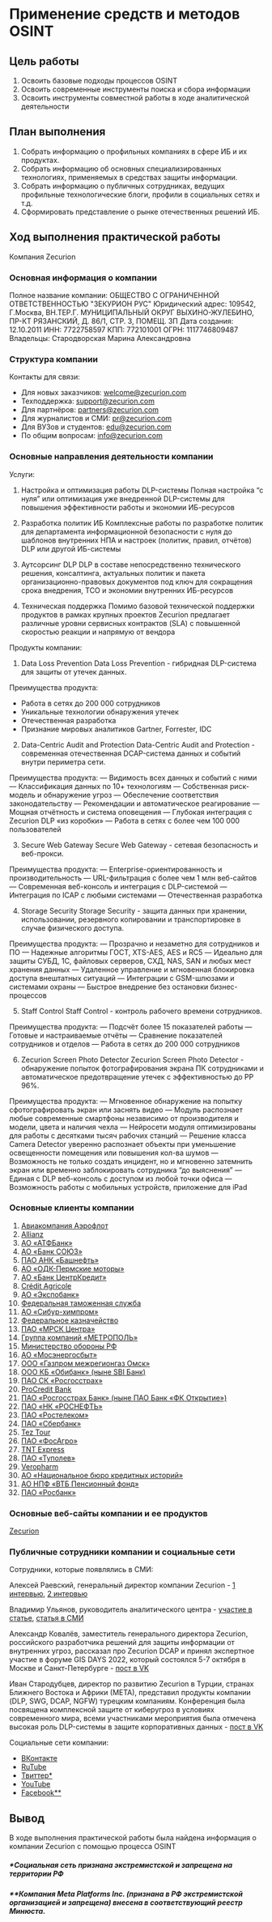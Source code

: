 # Применение средств и методов OSINT

## Цель работы

1. Освоить базовые подходы процессов OSINT
2. Освоить современные инструменты поиска и сбора информации
3. Освоить инструменты совместной работы в ходе аналитической деятельности

## План выполнения

1. Собрать информацию о профильных компаниях в сфере ИБ и их продуктах.
2. Собрать информацию об основных специализированных технологиях, применяемых в средствах защиты информации.
3. Собрать информацию о публичных сотрудниках, ведущих профильные технологические блоги, профили в социальных сетях и т.д.
4. Сформировать представление о рынке отечественных решений ИБ.

## Ход выполнения практической работы

Компания Zecurion

### Основная информация о компании

Полное название компании: ОБЩЕСТВО С ОГРАНИЧЕННОЙ ОТВЕТСТВЕННОСТЬЮ "ЗЕКУРИОН РУС"
Юридический адрес: 109542, Г.Москва, ВН.ТЕР.Г. МУНИЦИПАЛЬНЫЙ ОКРУГ ВЫХИНО-ЖУЛЕБИНО, ПР-КТ РЯЗАНСКИЙ, Д. 86/1, СТР. 3, ПОМЕЩ. 3П
Дата создания: 12.10.2011
ИНН: 7722758597
КПП: 772101001
ОГРН: 1117746809487
Владельцы: Стародворская Марина Александровна

### Структура компании

Контакты для связи:

- Для новых заказчиков: welcome@zecurion.com
- Техподдержка: support@zecurion.com
- Для партнёров: partners@zecurion.com
- Для журналистов и СМИ: pr@zecurion.com
- Для ВУЗов и студентов: edu@zecurion.com
- По общим вопросам: info@zecurion.com

### Основные направления деятельности компании

Услуги:

1. Настройка и оптимизация работы DLP-системы
Полная настройка “с нуля” или оптимизация уже внедренной DLP-системы для повышения эффективности работы и экономии ИБ-ресурсов

2. Разработка политик ИБ
Комплексные работы по разработке политик для департамента информационной безопасности с нуля до шаблонов внутренних НПА и настроек (политик, правил, отчётов) DLP или другой ИБ-системы

3. Аутсорсинг DLP
DLP в составе непосредственно технического решения, консалтинга, актуальных политик и пакета организационно-правовых документов под ключ для сокращения срока внедрения, ТСО и экономии внутренних ИБ-ресурсов

4. Техническая поддержка
Помимо базовой технической поддержки продуктов в рамках крупных проектов Zecurion предлагает различные уровни сервисных контрактов (SLA) с повышенной скоростью реакции и напрямую от вендора

Продукты компании: 

1. Data Loss Prevention
Data Loss Prevention - гибридная DLP-система для защиты от утечек данных.

Преимущества продукта:
- Работа в сетях до 200 000 сотрудников
- Уникальные технологии обнаружения утечек
- Отечественная разработка
- Признание мировых аналитиков Gartner, Forrester, IDC

2. Data-Centric Audit and Protection
Data-Centric Audit and Protection - современная отечественная DCAP-система данных и событий внутри периметра сети.

Преимущества продукта:
— Видимость всех данных и событий с ними
— Классификация данных по 10+ технологиям
— Собственная риск-модель и обнаружение угроз
— Обеспечение соответствия законодательству
— Рекомендации и автоматическое реагирование
— Мощная отчётность и система оповещения
— Глубокая интеграция с Zecurion DLP «из коробки»
— Работа в сетях с более чем 100 000 пользователей

3. Secure Web Gateway
Secure Web Gateway - сетевая безопасность и веб-прокси.

Преимущества продукта:
— Enterprise-ориентированность и производительность
— URL-фильтрация с более чем 1 млн веб-сайтов
— Современная веб-консоль и интеграция с DLP-системой
— Интеграция по ICAP с любыми системами
— Отечественная разработка

4. Storage Security
Storage Security - защита данных при хранении, использовании, резервного копировании и транспортировке в случае физического доступа.

Преимущества продукта:
— Прозрачно и незаметно для сотрудников и ПО
— Надежные алгоритмы ГОСТ, XTS-AES, AES и RC5
— Идеально для защиты СУБД, 1С, файловых серверов, СХД, NAS, SAN и любых мест хранения данных
— Удаленное управление и мгновенная блокировка доступа внештатных ситуаций
— Интеграции с GSM-шлюзами и системами охраны
— Быстрое внедрение без остановки бизнес-процессов

5. Staff Control
Staff Control - контроль рабочего времени сотрудников.

Преимущества продукта:
— Подсчёт более 15 показателей работы
— Готовые и настраиваемые отчёты
— Сравнение показателей сотрудников и отделов
— Работа в сетях до 200 000 сотрудников

6. Zecurion Screen Photo Detector
Zecurion Screen Photo Detector - обнаружение попыток фотографирования экрана ПК сотрудниками и автоматическое предотвращение утечек с эффективностью до PP 96%.

Преимущества продукта:
— Мгновенное обнаружение на попытку сфотографировать экран или заснять видео
— Модуль распознает любые современные смартфоны независимо от производителя и модели, цвета и наличия чехла
— Нейросети модуля оптимизированы для работы с десятками тысяч рабочих станций
— Решение класса Camera Detector уверенно распознает объекты при уменьшение освещенности помещения или повышения кол-ва шумов
— Возможность не только создать инцидент, но и мгновенно затемнить экран или временно заблокировать сотрудника “до выяснения”
— Единая с DLP веб-консоль с доступом из любой точки офиса
— Возможность работы с мобильных устройств, приложение для iPad

### Основные клиенты компании

1. [Авиакомпания Аэрофлот](https://www.aeroflot.ru/ru-ru)
2. [Allianz](https://www.allianz.com/en.html)
3. [АО «АТФБанк»](www.atfbank.kz)
4. [АО «Банк СОЮЗ»](https://banksoyuz.ru/)
5. [ПАО АНК «Башнефть»](https://www.bashneft.ru/)
6. [АО «ОДК-Пермские моторы»](https://perm-motors.ru/)
7. [АО «Банк ЦентрКредит»](https://www.bcc.kz/)
8. [Crédit Agricole](https://www.credit-agricole.com/en)
9. [АО «Экспобанк»](https://expobank.ru/)
10. [Федеральная таможенная служба](https://customs.gov.ru/)
11. [АО «Сибур-химпром»](https://www.sibur.ru/SiburKhimprom/)
12. [Федеральное казначейство](https://roskazna.gov.ru/)
13. [ПАО «МРСК Центра»](https://mrsk-1.ru/)
14. [Группа компаний «МЕТРОПОЛЬ»](http://www.metropolgroup.ru/index.wbp)
15. [Министерство обороны РФ](https://mil.ru/)
16. [АО «Мосэнергосбыт»](https://www.mosenergosbyt.ru/)
17. [ООО «Газпром межрегионгаз Омск»](https://www.omskregiongaz.ru/)
18. [ООО КБ «Обибанк» (ныне SBI Банк)](https://sbibankllc.ru/node/346)
19. [ПАО СК «Росгосстрах»](https://www.rgs.ru/)
20. [ProCredit Bank](https://www.procreditbank.md/ru)
21. [ПАО «Росгосстрах Банк» (ныне ПАО Банк «ФК Открытие»)](https://www.open.ru/roa?migration=rgsb)
22. [ПАО «НК «РОСНЕФТЬ»](https://www.rosneft.ru/)
23. [ПАО «Ростелеком»](https://msk.rt.ru/)
24. [ПАО «Сбербанк»](http://www.sberbank.ru/ru/person)
25. [Tez Tour](https://www.tez-tour.com/)
26. [ПАО «ФосАгро»](https://www.phosagro.ru/)
27. [TNT Express](https://www.tnt.com/express/ru_ru/site/home.html)
28. [ПАО «Туполев»](https://www.tupolev.ru/)
29. [Veropharm](https://veropharm.ru/)
30. [АО «Национальное бюро кредитных историй»](https://nbki.ru/)
31. [АО НПФ «ВТБ Пенсионный фонд»](https://www.vtbnpf.ru/)
32. [ПАО «Росбанк»](https://www.rosbank.ru/)

### Основные веб-сайты компании и ее продуктов

[Zecurion](https://zecurion.ru/)

### Публичные сотрудники компании и социальные сети

Сотрудники, которые появлялись в СМИ:

Алексей Раевский, генеральный директор компании Zecurion - [1 интервью](https://www.tadviser.ru/index.php/%D0%A1%D1%82%D0%B0%D1%82%D1%8C%D1%8F:%D0%90%D0%BB%D0%B5%D0%BA%D1%81%D0%B5%D0%B9_%D0%A0%D0%B0%D0%B5%D0%B2%D1%81%D0%BA%D0%B8%D0%B9,_Zecurion:_DLP-%D1%81%D0%B8%D1%81%D1%82%D0%B5%D0%BC%D0%B0_%E2%80%93_%D1%8D%D1%82%D0%BE_%D0%BD%D0%B5_%D1%81%D0%B5%D1%80%D0%B5%D0%B1%D1%80%D1%8F%D0%BD%D0%B0%D1%8F_%D0%BF%D1%83%D0%BB%D1%8F,_%D0%B0_%D0%BF%D1%80%D0%BE%D0%B4%D0%B2%D0%B8%D0%BD%D1%83%D1%82%D1%8B%D0%B9_%D0%B8%D0%BD%D1%81%D1%82%D1%80%D1%83%D0%BC%D0%B5%D0%BD%D1%82_%D0%B2%D0%BD%D1%83%D1%82%D1%80%D0%B5%D0%BD%D0%BD%D0%B5%D0%B3%D0%BE_%D0%BA%D0%BE%D0%BD%D1%82%D1%80%D0%BE%D0%BB%D1%8F), [2 интервью](https://www.probusinesstv.ru/programs/109/33138/)

Владимир Ульянов, руководитель аналитического центра - [участие в статье](https://www.vedomosti.ru/technology/articles/2023/02/22/964145-gosduma-predlozhila-porabotat), [статья в СМИ](https://www.rbc.ru/life/news/63d8ddf49a79476ae66207fb)

Александр Ковалёв, заместитель генерального директора Zecurion, российского разработчика решений для защиты информации от внутренних угроз, рассказал про Zecurion DCAP и принял экспертное участие в форуме GIS DAYS 2022, который состоялся 5-7 октября в Москве и Санкт-Петербурге - [пост в VK](https://vk.com/zecurionrussia?w=wall-164932615_56)

Иван Стародубцев, директор по развитию Zecurion в Турции, странах Ближнего Востока и Африки (МЕТА), представил продукты компании (DLP, SWG, DCAP, NGFW) турецким компаниям. Конференция была посвящена комплексной защите от киберугроз в условиях современного мира, всеми участниками мероприятия была отмечена высокая роль DLP-системы в защите корпоративных данных - [пост в VK](https://vk.com/zecurionrussia?w=wall-164932615_70)

Социальные сети компании:

- [ВКонтакте](https://vk.com/zecurionrussia)
- [RuTube](https://rutube.ru/channel/25391654/)
- [Твиттер*](https://twitter.com/zecurion?lang=en)
- [YouTube](https://www.youtube.com/@ZecurionRUS)
- [Facebook**](https://www.facebook.com/Zecurion/)

## Вывод

В ходе выполнения практической работы была найдена информация о компании Zecurion с помощью процесса OSINT


##### *Социальная сеть признана экстремистской и запрещена на территории РФ
##### **Компания Meta Platforms Inc. (признана в РФ экстремистской организацией и запрещена) внесена в соответствующий реестр Минюста.
